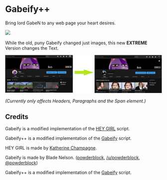 Gabeify++
=============
Bring lord GabeN to any web page your heart desires.

![](https://raw.githubusercontent.com/powderblock/Gabeify/master/images/before%20after%20gabeify.png)

While the old, puny Gabeify changed just images, this new **EXTREME** Version changes the Text.

![](https://raw.githubusercontent.com/ACBob/Gabeify/master/images/before%20after%20gabeifypp.png)

*(Currently only affects Headers, Paragraphs and the Span element.)*

Credits
------

Gabeify is a modified implementation of the [HEY GIRL](http://heygirl.io/) script.  

Gabeify++ is a modified implementation of the [Gabeify](https://github.com/powderblock/Gabeify) script.

HEY GIRL is made by [Katherine Champagne](https://twitter.com/keccers).  

Gabeify is made by Blade Nelson. ([powderblock](https://github.com/powderblock), [/u/powderblock](http://www.reddit.com/user/powderblock/), [@powderblock](https://twitter.com/powderblock))

Gabeify++ is a modified implementation of the [Gabeify](https://github.com/powderblock/Gabeify) script.  
